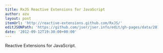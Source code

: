 ```yaml
---
title: RxJS Reactive Extensions for JavaScript
author: azu
layout: post
itemUrl: 'http://reactive-extensions.github.com/RxJS/'
editJSONPath: 'https://github.com/jser/jser.info/edit/gh-pages/data/2012/09/index.json'
date: '2012-09-12T19:30:00+00:00'
---
```

Reactive Extensions for JavaScript.
